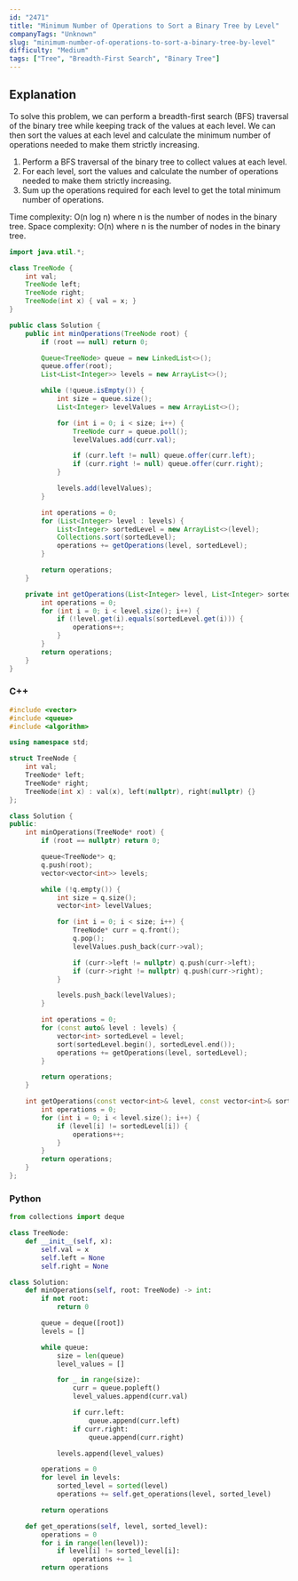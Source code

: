 ```yaml
---
id: "2471"
title: "Minimum Number of Operations to Sort a Binary Tree by Level"
companyTags: "Unknown"
slug: "minimum-number-of-operations-to-sort-a-binary-tree-by-level"
difficulty: "Medium"
tags: ["Tree", "Breadth-First Search", "Binary Tree"]
---
```


## Explanation

To solve this problem, we can perform a breadth-first search (BFS) traversal of the binary tree while keeping track of the values at each level. We can then sort the values at each level and calculate the minimum number of operations needed to make them strictly increasing.

1. Perform a BFS traversal of the binary tree to collect values at each level.
2. For each level, sort the values and calculate the number of operations needed to make them strictly increasing.
3. Sum up the operations required for each level to get the total minimum number of operations.

Time complexity: O(n log n) where n is the number of nodes in the binary tree.
Space complexity: O(n) where n is the number of nodes in the binary tree.
```java
import java.util.*;

class TreeNode {
    int val;
    TreeNode left;
    TreeNode right;
    TreeNode(int x) { val = x; }
}

public class Solution {
    public int minOperations(TreeNode root) {
        if (root == null) return 0;

        Queue<TreeNode> queue = new LinkedList<>();
        queue.offer(root);
        List<List<Integer>> levels = new ArrayList<>();

        while (!queue.isEmpty()) {
            int size = queue.size();
            List<Integer> levelValues = new ArrayList<>();

            for (int i = 0; i < size; i++) {
                TreeNode curr = queue.poll();
                levelValues.add(curr.val);

                if (curr.left != null) queue.offer(curr.left);
                if (curr.right != null) queue.offer(curr.right);
            }

            levels.add(levelValues);
        }

        int operations = 0;
        for (List<Integer> level : levels) {
            List<Integer> sortedLevel = new ArrayList<>(level);
            Collections.sort(sortedLevel);
            operations += getOperations(level, sortedLevel);
        }

        return operations;
    }

    private int getOperations(List<Integer> level, List<Integer> sortedLevel) {
        int operations = 0;
        for (int i = 0; i < level.size(); i++) {
            if (!level.get(i).equals(sortedLevel.get(i))) {
                operations++;
            }
        }
        return operations;
    }
}
```

### C++
```cpp
#include <vector>
#include <queue>
#include <algorithm>

using namespace std;

struct TreeNode {
    int val;
    TreeNode* left;
    TreeNode* right;
    TreeNode(int x) : val(x), left(nullptr), right(nullptr) {}
};

class Solution {
public:
    int minOperations(TreeNode* root) {
        if (root == nullptr) return 0;

        queue<TreeNode*> q;
        q.push(root);
        vector<vector<int>> levels;

        while (!q.empty()) {
            int size = q.size();
            vector<int> levelValues;

            for (int i = 0; i < size; i++) {
                TreeNode* curr = q.front();
                q.pop();
                levelValues.push_back(curr->val);

                if (curr->left != nullptr) q.push(curr->left);
                if (curr->right != nullptr) q.push(curr->right);
            }

            levels.push_back(levelValues);
        }

        int operations = 0;
        for (const auto& level : levels) {
            vector<int> sortedLevel = level;
            sort(sortedLevel.begin(), sortedLevel.end());
            operations += getOperations(level, sortedLevel);
        }

        return operations;
    }

    int getOperations(const vector<int>& level, const vector<int>& sortedLevel) {
        int operations = 0;
        for (int i = 0; i < level.size(); i++) {
            if (level[i] != sortedLevel[i]) {
                operations++;
            }
        }
        return operations;
    }
};
```

### Python
```python
from collections import deque

class TreeNode:
    def __init__(self, x):
        self.val = x
        self.left = None
        self.right = None

class Solution:
    def minOperations(self, root: TreeNode) -> int:
        if not root:
            return 0

        queue = deque([root])
        levels = []

        while queue:
            size = len(queue)
            level_values = []

            for _ in range(size):
                curr = queue.popleft()
                level_values.append(curr.val)

                if curr.left:
                    queue.append(curr.left)
                if curr.right:
                    queue.append(curr.right)

            levels.append(level_values)

        operations = 0
        for level in levels:
            sorted_level = sorted(level)
            operations += self.get_operations(level, sorted_level)

        return operations

    def get_operations(self, level, sorted_level):
        operations = 0
        for i in range(len(level)):
            if level[i] != sorted_level[i]:
                operations += 1
        return operations
```